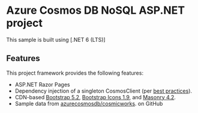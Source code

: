 # Azure Cosmos DB NoSQL ASP.NET project 

This sample is built using [.NET 6 (LTS)]

## Features

This project framework provides the following features:

* ASP.NET Razor Pages
* Dependency injection of a singleton CosmosClient (per [best practices](https://learn.microsoft.com/azure/cosmos-db/nosql/best-practice-dotnet)).
* CDN-based [Bootstrap 5.2](https://getbootstrap.com/docs/5.2/), [Bootstrap Icons 1.9](https://icons.getbootstrap.com/), and [Masonry 4.2](https://masonry.desandro.com/).
* Sample data from [azurecosmosdb/cosmicworks](https://github.com/azurecosmosdb/cosmicworks). on GitHub
